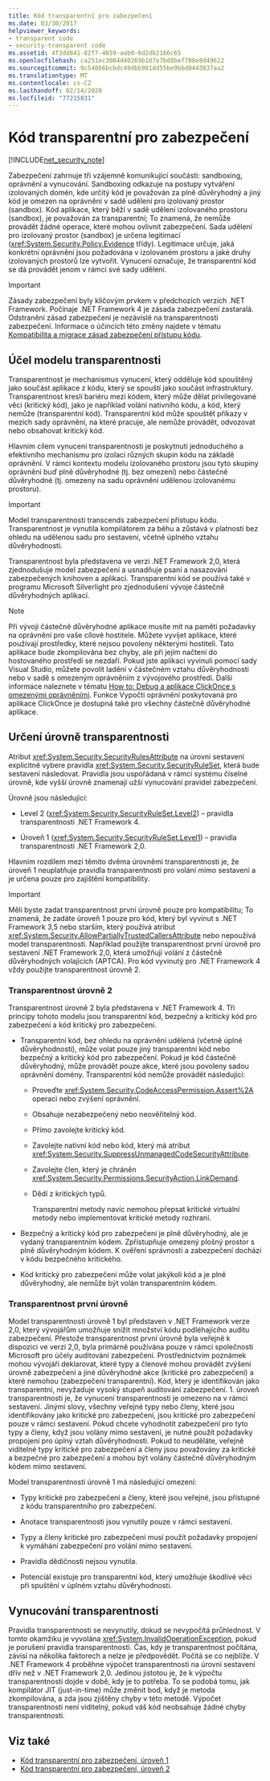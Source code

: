 ```yaml
---
title: Kód transparentní pro zabezpečení
ms.date: 03/30/2017
helpviewer_keywords:
- transparent code
- security-transparent code
ms.assetid: 4f3dd841-82f7-4659-aab0-6d2db2166c65
ms.openlocfilehash: ca251ec3084d40269b107e7bd8bef708e8d49622
ms.sourcegitcommit: 9c54866bcbdc49dbb981dd55be9bbd0443837aa2
ms.translationtype: MT
ms.contentlocale: cs-CZ
ms.lasthandoff: 02/14/2020
ms.locfileid: "77215831"
---
```

# <a name="security-transparent-code"></a>Kód transparentní pro zabezpečení

[!INCLUDE[net_security_note](../../../includes/net-security-note-md.md)]

Zabezpečení zahrnuje tři vzájemně komunikující součásti: sandboxing, oprávnění a vynucování. Sandboxing odkazuje na postupy vytváření izolovaných domén, kde určitý kód je považován za plně důvěryhodný a jiný kód je omezen na oprávnění v sadě udělení pro izolovaný prostor (sandbox). Kód aplikace, který běží v sadě udělení izolovaného prostoru (sandbox), je považován za transparentní; To znamená, že nemůže provádět žádné operace, které mohou ovlivnit zabezpečení. Sada udělení pro izolovaný prostor (sandbox) je určena legitimací (<xref:System.Security.Policy.Evidence> třídy). Legitimace určuje, jaká konkrétní oprávnění jsou požadována v izolovaném prostoru a jaké druhy izolovaných prostorů lze vytvořit. Vynucení označuje, že transparentní kód se dá provádět jenom v rámci své sady udělení.

> [!IMPORTANT]
> Zásady zabezpečení byly klíčovým prvkem v předchozích verzích .NET Framework. Počínaje .NET Framework 4 je zásada zabezpečení zastaralá. Odstranění zásad zabezpečení je nezávislé na transparentnosti zabezpečení. Informace o účincích této změny najdete v tématu [Kompatibilita a migrace zásad zabezpečení přístupu kódu](code-access-security-policy-compatibility-and-migration.md).

## <a name="purpose-of-the-transparency-model"></a>Účel modelu transparentnosti

Transparentnost je mechanismus vynucení, který odděluje kód spouštěný jako součást aplikace z kódu, který se spouští jako součást infrastruktury. Transparentnost kreslí bariéru mezi kódem, který může dělat privilegované věci (kritický kód), jako je například volání nativního kódu, a kód, který nemůže (transparentní kód). Transparentní kód může spouštět příkazy v mezích sady oprávnění, na které pracuje, ale nemůže provádět, odvozovat nebo obsahovat kritický kód.

Hlavním cílem vynucení transparentnosti je poskytnutí jednoduchého a efektivního mechanismu pro izolaci různých skupin kódu na základě oprávnění. V rámci kontextu modelu izolovaného prostoru jsou tyto skupiny oprávnění buď plně důvěryhodné (tj. bez omezení) nebo částečně důvěryhodné (tj. omezeny na sadu oprávnění udělenou izolovanému prostoru).

> [!IMPORTANT]
> Model transparentnosti transcends zabezpečení přístupu kódu. Transparentnost je vynutila kompilátorem za běhu a zůstává v platnosti bez ohledu na udělenou sadu pro sestavení, včetně úplného vztahu důvěryhodnosti.

Transparentnost byla představena ve verzi .NET Framework 2,0, která zjednodušuje model zabezpečení a usnadňuje psaní a nasazování zabezpečených knihoven a aplikací. Transparentní kód se používá také v programu Microsoft Silverlight pro zjednodušení vývoje částečně důvěryhodných aplikací.

> [!NOTE]
> Při vývoji částečně důvěryhodné aplikace musíte mít na paměti požadavky na oprávnění pro vaše cílové hostitele. Můžete vyvíjet aplikace, které používají prostředky, které nejsou povoleny některými hostiteli. Tato aplikace bude zkompilována bez chyby, ale při jejím načtení do hostovaného prostředí se nezdaří. Pokud jste aplikaci vyvinuli pomocí sady Visual Studio, můžete povolit ladění v částečném vztahu důvěryhodnosti nebo v sadě s omezeným oprávněním z vývojového prostředí. Další informace naleznete v tématu [How to: Debug a aplikace ClickOnce s omezenými oprávněními](/visualstudio/deployment/how-to-debug-a-clickonce-application-with-restricted-permissions). Funkce Vypočti oprávnění poskytovaná pro aplikace ClickOnce je dostupná také pro všechny částečně důvěryhodné aplikace.

## <a name="specifying-the-transparency-level"></a>Určení úrovně transparentnosti

Atribut <xref:System.Security.SecurityRulesAttribute> na úrovni sestavení explicitně vybere pravidla <xref:System.Security.SecurityRuleSet>, která bude sestavení následovat. Pravidla jsou uspořádaná v rámci systému číselné úrovně, kde vyšší úrovně znamenají užší vynucování pravidel zabezpečení.

Úrovně jsou následující:

- Level 2 (<xref:System.Security.SecurityRuleSet.Level2>) – pravidla transparentnosti .NET Framework 4.

- Úroveň 1 (<xref:System.Security.SecurityRuleSet.Level1>) – pravidla transparentnosti .NET Framework 2,0.

Hlavním rozdílem mezi těmito dvěma úrovněmi transparentnosti je, že úroveň 1 neuplatňuje pravidla transparentnosti pro volání mimo sestavení a je určena pouze pro zajištění kompatibility.

> [!IMPORTANT]
> Měli byste zadat transparentnost první úrovně pouze pro kompatibilitu; To znamená, že zadáte úroveň 1 pouze pro kód, který byl vyvinut s .NET Framework 3,5 nebo starším, který používá atribut <xref:System.Security.AllowPartiallyTrustedCallersAttribute> nebo nepoužívá model transparentnosti. Například použijte transparentnost první úrovně pro sestavení .NET Framework 2,0, která umožňují volání z částečně důvěryhodných volajících (APTCA). Pro kód vyvinutý pro .NET Framework 4 vždy použijte transparentnost úrovně 2.

### <a name="level-2-transparency"></a>Transparentnost úrovně 2

Transparentnost úrovně 2 byla představena v .NET Framework 4. Tři principy tohoto modelu jsou transparentní kód, bezpečný a kritický kód pro zabezpečení a kód kritický pro zabezpečení.

- Transparentní kód, bez ohledu na oprávnění udělená (včetně úplné důvěryhodnosti), může volat pouze jiný transparentní kód nebo bezpečný a kritický kód pro zabezpečení. Pokud je kód částečně důvěryhodný, může provádět pouze akce, které jsou povoleny sadou oprávnění domény. Transparentní kód nemůže provádět následující:

  - Proveďte <xref:System.Security.CodeAccessPermission.Assert%2A> operaci nebo zvýšení oprávnění.

  - Obsahuje nezabezpečený nebo neověřitelný kód.

  - Přímo zavolejte kritický kód.

  - Zavolejte nativní kód nebo kód, který má atribut <xref:System.Security.SuppressUnmanagedCodeSecurityAttribute>.

  - Zavolejte člen, který je chráněn <xref:System.Security.Permissions.SecurityAction.LinkDemand>.

  - Dědí z kritických typů.

    Transparentní metody navíc nemohou přepsat kritické virtuální metody nebo implementovat kritické metody rozhraní.

- Bezpečný a kritický kód pro zabezpečení je plně důvěryhodný, ale je vydaný transparentním kódem. Zpřístupňuje omezený plošný prostor s plně důvěryhodným kódem. K ověření správnosti a zabezpečení dochází v kódu bezpečného kritického.

- Kód kritický pro zabezpečení může volat jakýkoli kód a je plně důvěryhodný, ale nemůže být volán transparentním kódem.

### <a name="level-1-transparency"></a>Transparentnost první úrovně

Model transparentnosti úrovně 1 byl představen v .NET Framework verze 2,0, který vývojářům umožňuje snížit množství kódu podléhajícího auditu zabezpečení. Přestože transparentnost první úrovně byla veřejně k dispozici ve verzi 2,0, byla primárně používána pouze v rámci společnosti Microsoft pro účely auditování zabezpečení. Prostřednictvím poznámek mohou vývojáři deklarovat, které typy a členové mohou provádět zvýšení úrovně zabezpečení a jiné důvěryhodné akce (kritické pro zabezpečení) a které nemohou (zabezpečení transparentní). Kód, který je identifikován jako transparentní, nevyžaduje vysoký stupeň auditování zabezpečení. 1\. úroveň transparentnosti je, že vynucení transparentnosti je omezeno na v rámci sestavení. Jinými slovy, všechny veřejné typy nebo členy, které jsou identifikovány jako kritické pro zabezpečení, jsou kritické pro zabezpečení pouze v rámci sestavení. Pokud chcete vyhodnotit zabezpečení pro tyto typy a členy, když jsou volány mimo sestavení, je nutné použít požadavky propojení pro úplný vztah důvěryhodnosti. Pokud to neuděláte, veřejně viditelné typy kritické pro zabezpečení a členy jsou považovány za kritické a bezpečné pro zabezpečení a mohou být volány částečně důvěryhodným kódem mimo sestavení.

Model transparentnosti úrovně 1 má následující omezení:

- Typy kritické pro zabezpečení a členy, které jsou veřejné, jsou přístupné z kódu transparentního pro zabezpečení.

- Anotace transparentnosti jsou vynutily pouze v rámci sestavení.

- Typy a členy kritické pro zabezpečení musí použít požadavky propojení k vymáhání zabezpečení pro volání mimo sestavení.

- Pravidla dědičnosti nejsou vynutila.

- Potenciál existuje pro transparentní kód, který umožňuje škodlivé věci při spuštění v úplném vztahu důvěryhodnosti.

## <a name="transparency-enforcement"></a>Vynucování transparentnosti

Pravidla transparentnosti se nevynutily, dokud se nevypočítá průhlednost. V tomto okamžiku je vyvolána <xref:System.InvalidOperationException>, pokud je porušení pravidla transparentnosti. Čas, kdy je transparentnost počítána, závisí na několika faktorech a nelze je předpovědět. Počítá se co nejblíže. V .NET Framework 4 proběhne výpočet transparentnosti na úrovni sestavení dřív než v .NET Framework 2,0. Jedinou jistotou je, že k výpočtu transparentnosti dojde v době, kdy je to potřeba. To se podobá tomu, jak kompilátor JIT (just-in-time) může změnit bod, když je metoda zkompilována, a zda jsou zjištěny chyby v této metodě. Výpočet transparentnosti není viditelný, pokud váš kód neobsahuje žádné chyby transparentnosti.

## <a name="see-also"></a>Viz také

- [Kód transparentní pro zabezpečení, úroveň 1](security-transparent-code-level-1.md)
- [Kód transparentní pro zabezpečení, úroveň 2](security-transparent-code-level-2.md)
